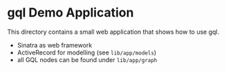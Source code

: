 # gql Demo Application

This directory contains a small web application that shows how to use gql.

* Sinatra as web framework
* ActiveRecord for modelling (see `lib/app/models`)
* all GQL nodes can be found under `lib/app/graph`
